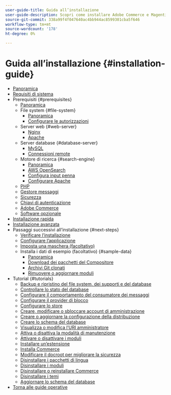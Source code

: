 ```yaml
---
user-guide-title: Guida all’installazione
user-guide-description: Scopri come installare Adobe Commerce e Magenti Open Source per le distribuzioni locali.
source-git-commit: 338a99f4f047640ac4bb944ac8599301cba5f646
workflow-type: tm+mt
source-wordcount: '178'
ht-degree: 0%

---
```



# Guida all’installazione {#installation-guide}

- [Panoramica](overview.md)
- [Requisiti di sistema](system-requirements.md)
- Prerequisiti {#prerequisites}
   - [Panoramica](prerequisites/overview.md)
   - File system {#file-system}
      - [Panoramica](prerequisites/file-system/overview.md)
      - [Configurare le autorizzazioni](prerequisites/file-system/configure-permissions.md)
   - Server web {#web-server}
      - [Nginx](prerequisites/web-server/nginx.md)
      - [Apache](prerequisites/web-server/apache.md)
   - Server database {#database-server}
      - [MySQL](prerequisites/database/mysql.md)
      - [Connessioni remote](prerequisites/database/mysql-remote.md)
   - Motore di ricerca {#search-engine}
      - [Panoramica](prerequisites/search-engine/overview.md)
      - [AWS OpenSearch](prerequisites/search-engine/aws-opensearch.md)
      - [Configura input penna](prerequisites/search-engine/configure-nginx.md)
      - [Configurare Apache](prerequisites/search-engine/configure-apache.md)
   - [PHP](prerequisites/php-settings.md)
   - [Gestore messaggi](prerequisites/rabbitmq.md)
   - [Sicurezza](prerequisites/security.md)
   - [Chiavi di autenticazione](prerequisites/authentication-keys.md)
   - [Adobe Commerce](prerequisites/commerce.md)
   - [Software opzionale](prerequisites/optional-software.md)
- [Installazione rapida](composer.md)
- [Installazione avanzata](advanced.md)
- Passaggi successivi all’installazione {#next-steps}
   - [Verificare l’installazione](next-steps/verify.md)
   - [Configurare l’applicazione](next-steps/configuration.md)
   - [Imposta una maschera (facoltativo)](next-steps/set-umask.md)
   - Installa i dati di esempio (facoltativo) {#sample-data}
      - [Panoramica](sample-data/overview.md)
      - [Download dei pacchetti del Compositore](sample-data/composer-packages.md)
      - [Archivi Git clonati](sample-data/git-repositories.md)
      - [Rimuovere o aggiornare moduli](sample-data/remove-or-update.md)
- Tutorial {#tutorials}
   - [Backup e ripristino del file system, dei supporti e del database](tutorials/backup.md)
   - [Controllare lo stato del database](tutorials/database-status.md)
   - [Configurare il comportamento del consumatore dei messaggi](tutorials/message-consumers.md)
   - [Configurare il provider di blocco](tutorials/lock-provider.md)
   - [Configurare lo store](tutorials/store.md)
   - [Creare, modificare o sbloccare account di amministrazione](tutorials/admin.md)
   - [Creare o aggiornare la configurazione della distribuzione](tutorials/deployment.md)
   - [Creare lo schema del database](tutorials/database.md)
   - [Visualizza o modifica l’URI amministratore](tutorials/admin-uri.md)
   - [Attiva o disattiva la modalità di manutenzione](tutorials/maintenance-mode.md)
   - [Attivare o disattivare i moduli](tutorials/manage-modules.md)
   - [Installare un’estensione](tutorials/extensions.md)
   - [Installa Commerce](tutorials/install.md)
   - [Modificare il docroot per migliorare la sicurezza](tutorials/docroot.md)
   - [Disinstallare i pacchetti di lingua](tutorials/language-packages.md)
   - [Disinstallare i moduli](tutorials/uninstall-modules.md)
   - [Disinstallare o reinstallare Commerce](tutorials/uninstall.md)
   - [Disinstallare i temi](tutorials/themes.md)
   - [Aggiornare lo schema del database](tutorials/database-upgrade.md)
- [Torna alle guide operative](https://experienceleague.adobe.com/docs/commerce-operations/operational-guides/home.html)

